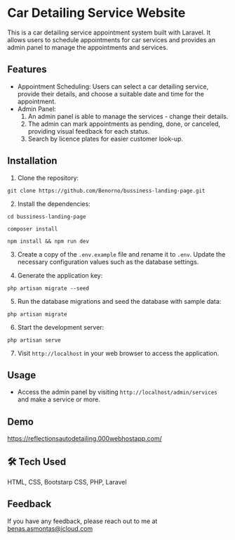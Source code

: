 # Car Detailing Service Website

This is a car detailing service appointment system built with Laravel. It allows users to schedule appointments for car services and provides an admin panel to manage the appointments and services.

## Features

- Appointment Scheduling: Users can select a car detailing service, provide their details, and choose a suitable date and time for the appointment.
- Admin Panel: 
    1. An admin panel is able to manage the services - change their details.
    2. The admin can mark appointments as pending, done, or canceled, providing visual feedback for each status.
    3. Search by licence plates for easier customer look-up.

## Installation

1. Clone the repository:

```
git clone https://github.com/Benorno/bussiness-landing-page.git
```
2. Install the dependencies:
```
cd bussiness-landing-page

composer install

npm install && npm run dev
```
3. Create a copy of the ```.env.example``` file and rename it to ```.env```. Update the necessary configuration values such as the database settings.

4. Generate the application key:
```
php artisan migrate --seed
```
5. Run the database migrations and seed the database with sample data:
```
php artisan migrate
```
6. Start the development server:
```
php artisan serve
```
7. Visit ```http://localhost``` in your web browser to access the application.

## Usage
- Access the admin panel by visiting ```http://localhost/admin/services``` and make a service or more.



## Demo

https://reflectionsautodetailing.000webhostapp.com/


## 🛠 Tech Used
HTML, CSS, Bootstarp CSS, PHP, Laravel


## Feedback

If you have any feedback, please reach out to me at benas.asmontas@icloud.com


